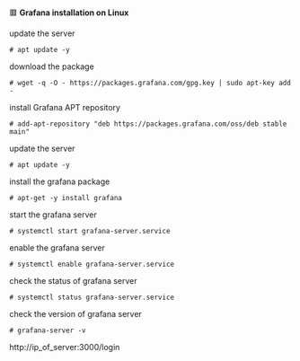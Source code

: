 :red_square: __Grafana installation on Linux__

update the server
```
# apt update -y
```
download the package
```
# wget -q -O - https://packages.grafana.com/gpg.key | sudo apt-key add -
```
install Grafana APT repository
```
# add-apt-repository "deb https://packages.grafana.com/oss/deb stable main"
```
update the server
```
# apt update -y
```
install the grafana package
```
# apt-get -y install grafana
```
start the grafana server
```
# systemctl start grafana-server.service
```
enable the grafana server
```
# systemctl enable grafana-server.service
```
check the status of grafana server
```
# systemctl status grafana-server.service
```
check the version of grafana server
```
# grafana-server -v
```

http://ip_of_server:3000/login
